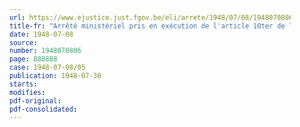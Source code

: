 ```yaml
---
url: https://www.ejustice.just.fgov.be/eli/arrete/1948/07/08/1948070806/justel
title-fr: "Arrêté ministériel pris en exécution de l'article 10ter de l'arrêté du Régent du 16 janvier 1945 concernant le fonctionnement de l'Office national de Sécurité sociale"
date: 1948-07-08
source:
number: 1948070806
page: 888888
case: 1948-07-08/05
publication: 1948-07-30
starts:
modifies:
pdf-original:
pdf-consolidated:
---
```


